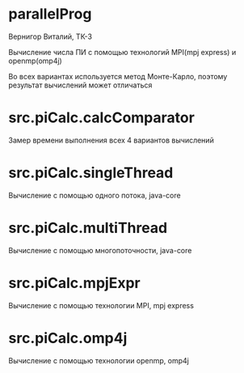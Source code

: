 # parallelProg

Вернигор Виталий, ТК-3

Вычисление числа ПИ с помощью технологий MPI(mpj express) и openmp(omp4j)

Во всех вариантах используется метод Монте-Карло, поэтому результат вычислений может отличаться 


# src.piCalc.calcComparator

Замер времени выполнения всех 4 вариантов вычислений

# src.piCalc.singleThread 

Вычисление с помощью одного потока, java-core

# src.piCalc.multiThread 

Вычисление с помощью многопоточности, java-core

# src.piCalc.mpjExpr

Вычисление с помощью технологии MPI, mpj express

# src.piCalc.omp4j

Вычисление с помощью технологии openmp, omp4j

